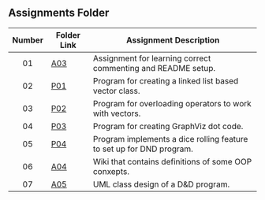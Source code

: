 ## Assignments Folder

|   Number   | Folder Link | Assignment Description |
| :--------: | ----------- | ---------------------- |
|     01     |[A03](https://github.com/BKoch74/2143-OOP-Koch/tree/main/Assignments/A03)|Assignment for learning correct commenting and README setup.|
|     02     |[P01](https://github.com/BKoch74/2143-OOP-Koch/tree/main/Assignments/P01)  |Program for creating a linked list based vector class.|
|     03     |[P02](https://github.com/BKoch74/2143-OOP-Koch/tree/main/Assignments/P02) |Program for overloading operators to work with vectors.|
|     04     |[P03](https://github.com/BKoch74/2143-OOP-Koch/tree/main/Assignments/P03) |Program for creating GraphViz dot code.|
|     05     |[P04](https://github.com/BKoch74/2143-OOP-Koch/tree/main/Assignments/P04) | Program implements a dice rolling feature to set up for DND program.|
|     06     |[A04](https://github.com/BKoch74/2143-OOP-Koch/wiki) | Wiki that contains definitions of some OOP conxepts.|
|     07     |[A05]()|UML class design of a D&D program.|
